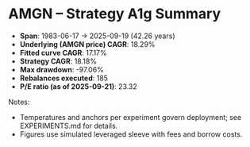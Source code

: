 # AMGN – Strategy A1g Summary

- **Span**: 1983-06-17 → 2025-09-19 (42.26 years)
- **Underlying (AMGN price) CAGR**: 18.29%
- **Fitted curve CAGR**: 17.17%
- **Strategy CAGR**: 18.18%
- **Max drawdown**: -97.06%
- **Rebalances executed**: 185
- **P/E ratio (as of 2025-09-21)**: 23.32

Notes:

- Temperatures and anchors per experiment govern deployment; see EXPERIMENTS.md for details.
- Figures use simulated leveraged sleeve with fees and borrow costs.

